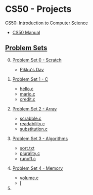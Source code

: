 # CS50 - Projects
[CS50: Introduction to Computer Science](https://cs50.harvard.edu/x/2024/)

- [CS50 Manual](https://manual.cs50.io/)

## [Problem Sets](https://cs50.harvard.edu/x/2024/psets/)

0. [Problem Set 0 - Scratch](https://cs50.harvard.edu/x/2024/psets/0/)
   
     - [Pikku's Day](https://scratch.mit.edu/projects/1103496517/)

1. [Problem Set 1 - C](https://cs50.harvard.edu/x/2024/psets/1/)

     - [hello.c](P1/hello.c)
     - [mario.c](P1/mario.c)
     - [credit.c](P1/credit.c)

2. [Problem Set 2 - Array](https://cs50.harvard.edu/x/2024/psets/2/)

      - [scrabble.c](P2/scrabble.c)
      - [readability.c](P2/readability.c)
      - [substitution.c](P2/substitution.c)

3. [Problem Set 3 - Algorithms](https://cs50.harvard.edu/x/2024/psets/3/)

      - [sort.txt](P3/sort_test.txt)
      - [plurality.c](P3/plurality.c)
      - [runoff.c](P3/runoff.c)
4. [Problem Set 4 - Memory](https://cs50.harvard.edu/x/2024/psets/4/)

      - [volume.c](P4/volume.c)
      - [
5. 
